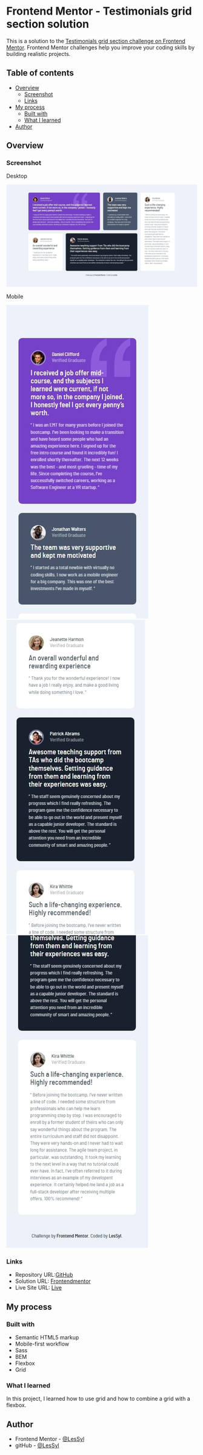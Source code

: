 # Frontend Mentor - Testimonials grid section solution

This is a solution to the [Testimonials grid section challenge on Frontend Mentor](https://www.frontendmentor.io/challenges/testimonials-grid-section-Nnw6J7Un7). Frontend Mentor challenges help you improve your coding skills by building realistic projects. 

## Table of contents
- [Overview](#overview)
  - [Screenshot](#screenshot)
  - [Links](#links)
- [My process](#my-process)
  - [Built with](#built-with)
  - [What I learned](#what-i-learned)
- [Author](#author)

## Overview

### Screenshot

Desktop

![](dist/img/desktop.jpeg)

Mobile

![](dist/img/mobile1.jpeg)
![](dist/img/mobile2.jpeg)
![](dist/img/mobile3.jpeg)

### Links

- Repository URL:[GitHub](https://github.com/LesSyl/Testimonials-grid-section)
- Solution URL: [Frontendmentor](https://www.frontendmentor.io/solutions/testimonials-grid-section-I9Gz6lCv27)
- Live Site URL: [Live]([https://lessyl.github.io/Testimonials-grid-section/](https://lessyl.github.io/Frontend-Mentor---Testimonials-grid-section/))
## My process

### Built with

- Semantic HTML5 markup
- Mobile-first workflow
- Sass
- BEM
- Flexbox
- Grid

### What I learned

In this project, I learned how to use grid and how to combine a grid with a flexbox.

## Author

- Frontend Mentor - [@LesSyl](https://www.frontendmentor.io/profile/LesSyl)
- gitHub - [@LesSyl](https://github.com/LesSyl)
